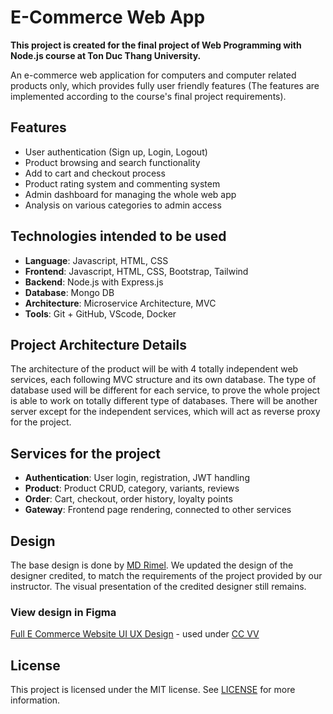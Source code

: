 # E-Commerce Web App

**This project is created for the final project of Web Programming with Node.js course at Ton Duc Thang University.**

An e-commerce web application for computers and computer related products only, which provides fully user friendly features (The features are implemented according to the course's final project requirements).

## Features  
- User authentication (Sign up, Login, Logout)
- Product browsing and search functionality
- Add to cart and checkout process 
- Product rating system and commenting system
- Admin dashboard for managing the whole web app
- Analysis on various categories to admin access


## Technologies intended to be used 
- **Language**: Javascript, HTML, CSS
- **Frontend**: Javascript, HTML, CSS, Bootstrap, Tailwind
- **Backend**: Node.js with Express.js
- **Database**: Mongo DB
- **Architecture**: Microservice Architecture, MVC
- **Tools**: Git + GitHub, VScode, Docker

## Project Architecture Details
The architecture of the product will be with 4 totally independent web services, each following MVC structure and its own database. The type of database used will be different for each service, to prove the whole project is able to work on totally different type of databases. There will be another server except for the independent services, which will act as reverse proxy for the project.

## Services for the project
- **Authentication**: User login, registration, JWT handling
- **Product**: Product CRUD, category, variants, reviews
- **Order**: Cart, checkout, order history, loyalty points
- **Gateway**: Frontend page rendering, connected to other services

## Design
The base design is done by [MD Rimel](https://www.figma.com/@mdrimel15). We updated the design of the designer credited, to match the requirements of the project provided by our instructor. The visual presentation of the credited designer still remains.

### View design in Figma
[Full E Commerce Website UI UX Design](https://www.figma.com/community/file/1219312065205187851) - used under [CC VV](https://creativecommons.org/licenses/by/4.0/)

## License
This project is licensed under the MIT license. See [LICENSE](https://github.com/MyatThiriMaung3/e-commerce_web_app/blob/main/LICENSE) for more information.

